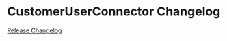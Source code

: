 # CustomerUserConnector Changelog

[Release Changelog](https://github.com/spryker/customer-user-connector/releases)
